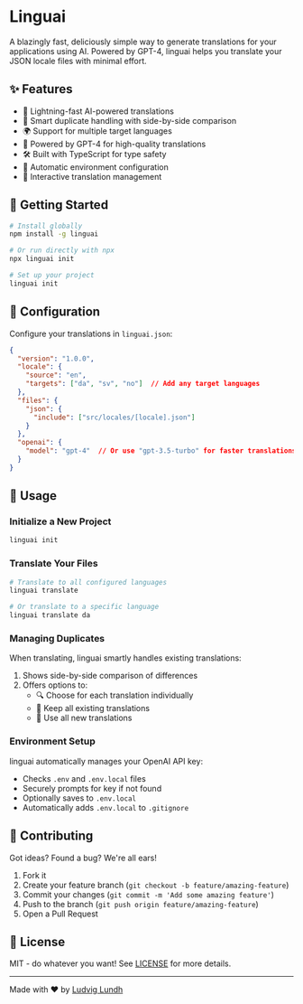 # Linguai

A blazingly fast, deliciously simple way to generate translations for your applications using AI. Powered by GPT-4, linguai helps you translate your JSON locale files with minimal effort.

## ✨ Features

- 🚀 Lightning-fast AI-powered translations
- 🎯 Smart duplicate handling with side-by-side comparison
- 🌍 Support for multiple target languages
- 🤖 Powered by GPT-4 for high-quality translations
- 🛠️ Built with TypeScript for type safety
- 💾 Automatic environment configuration
- 🔄 Interactive translation management

## 🚀 Getting Started

```bash
# Install globally
npm install -g linguai

# Or run directly with npx
npx linguai init

# Set up your project
linguai init
```

## 🔧 Configuration

Configure your translations in `linguai.json`:

```json
{
  "version": "1.0.0",
  "locale": {
    "source": "en",
    "targets": ["da", "sv", "no"]  // Add any target languages
  },
  "files": {
    "json": {
      "include": ["src/locales/[locale].json"]
    }
  },
  "openai": {
    "model": "gpt-4"  // Or use "gpt-3.5-turbo" for faster translations
  }
}
```

## 🎯 Usage

### Initialize a New Project
```bash
linguai init
```

### Translate Your Files
```bash
# Translate to all configured languages
linguai translate

# Or translate to a specific language
linguai translate da
```

### Managing Duplicates

When translating, linguai smartly handles existing translations:

1. Shows side-by-side comparison of differences
2. Offers options to:
   - 🔍 Choose for each translation individually
   - 💾 Keep all existing translations
   - 🔄 Use all new translations

### Environment Setup

linguai automatically manages your OpenAI API key:
- Checks `.env` and `.env.local` files
- Securely prompts for key if not found
- Optionally saves to `.env.local`
- Automatically adds `.env.local` to `.gitignore`

## 🤝 Contributing

Got ideas? Found a bug? We're all ears!

1. Fork it
2. Create your feature branch (`git checkout -b feature/amazing-feature`)
3. Commit your changes (`git commit -m 'Add some amazing feature'`)
4. Push to the branch (`git push origin feature/amazing-feature`)
5. Open a Pull Request

## 📝 License

MIT - do whatever you want! See [LICENSE](LICENSE) for more details.

---

Made with ❤️ by [Ludvig Lundh](https://github.com/ludviglundh)
